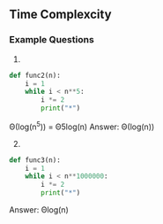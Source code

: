 ## Time Complexcity 

### Example Questions

1)
```python
def func2(n):
    i = 1
    while i < n**5:
        i *= 2
        print("*")
```

&Theta;(log(n<sup>5</sup>)) = &Theta;5log(n)
 Answer: &Theta;(log(n)) 




2)
```python
def func3(n):
    i = 1
    while i < n**1000000:
        i *= 2
        print("*")
```


Answer: &Theta;log(n)
